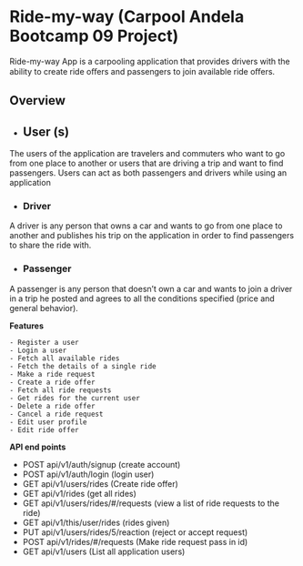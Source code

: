 
# Ride-my-way (Carpool Andela Bootcamp 09 Project)

Ride-my-way App is a carpooling application that provides drivers with the ability to create ride oﬀers  and passengers to join available ride oﬀers.

## Overview
- ## User (s)
The users of the application are travelers and commuters who want to go from one place to 
another or users that are driving a trip and want to find passengers. Users can act as both passengers and 
drivers while using an application

- ### Driver
A driver is any person that owns a car and wants to go from one place to another and publishes 
his trip on the application in order to find passengers to share the ride with.

- ### Passenger
A passenger is any person that doesn’t own a car and wants to join a driver in a trip he posted 
and agrees to all the conditions specified (price and general behavior). 


**Features**

    - Register a user
    - Login a user 
    - Fetch all available rides 
    - Fetch the details of a single ride
    - Make a ride request
    - Create a ride offer 
    - Fetch all ride requests
    - Get rides for the current user
    - Delete a ride offer
    - Cancel a ride request
    - Edit user profile
    - Edit ride offer
**API end points**

- POST api/v1/auth/signup (create account) 
- POST api/v1/auth/login (login user)
- GET api/v1/users/rides (Create ride offer)
- GET api/v1/rides (get all rides)
- GET api/v1/users/rides/#/requests (view a list of ride requests to the ride)
- GET api/v1/this/user/rides (rides given)
- PUT api/v1/users/rides/5/reaction (reject or accept request)
- POST api/v1/rides/#/requests (Make ride request pass in id)
- GET api/v1/users (List all application users)


